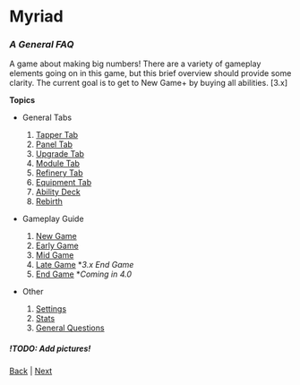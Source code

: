 # Myriad
### _A General FAQ_
A game about making big numbers!  There are a variety of gameplay elements going on in this game, but this brief overview should provide some clarity. 
The current goal is to get to New Game+ by buying all abilities. [3.x]

**Topics**
- General Tabs
    1. [Tapper Tab](/General%20Tabs/Tapper%20Tab.md)
    2. [Panel Tab](/General%20Tabs/Panel%20Tab.md)
    3. [Upgrade Tab](/General%20Tabs/Upgrade%20Tab.md)
    4. [Module Tab](/General%20Tabs/Module%20Tab.md)
    5. [Refinery Tab](/General%20Tabs/Refinery%20Tab.md)
    6. [Equipment Tab](/General%20Tabs/Equipment%20Tab.md)
    7. [Ability Deck](/General%20Tabs/Ability%20Deck.md)
    8. [Rebirth](/General%20Tabs/Rebirth.md)

- Gameplay Guide
    1. [New Game](/Gameplay%20Guide/New%20Game.md)
    2. [Early Game](/Gameplay%20Guide/Early%20Game.md)
    3. [Mid Game](/Gameplay%20Guide/Mid%20Game.md)
    4. [Late Game](/Gameplay%20Guide/Late%20Game.md) \**3.x End Game*
    5. [End Game](/Gameplay%20Guide/End%20Game.md) \**Coming in 4.0*

- Other
    1. [Settings](/Other/Settings.md)
    2. [Stats](/Other/Stats.md)
    3. [General Questions](/Other/General%20Questions.md) 

##### !TODO: Add pictures!

[Back](/Other/General%20Questions.md)  | [Next](/General%20Tabs/Tapper%20Tab.md)


